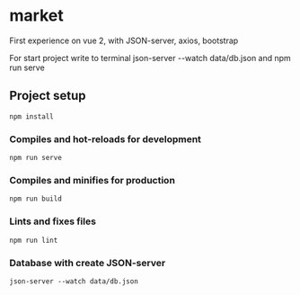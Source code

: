 # market
First experience on vue 2, with JSON-server, axios, bootstrap

For start project write to terminal json-server --watch data/db.json and npm run serve

## Project setup
```
npm install
```

### Compiles and hot-reloads for development
```
npm run serve
```

### Compiles and minifies for production
```
npm run build
```

### Lints and fixes files
```
npm run lint
```

### Database with create JSON-server
```
json-server --watch data/db.json
